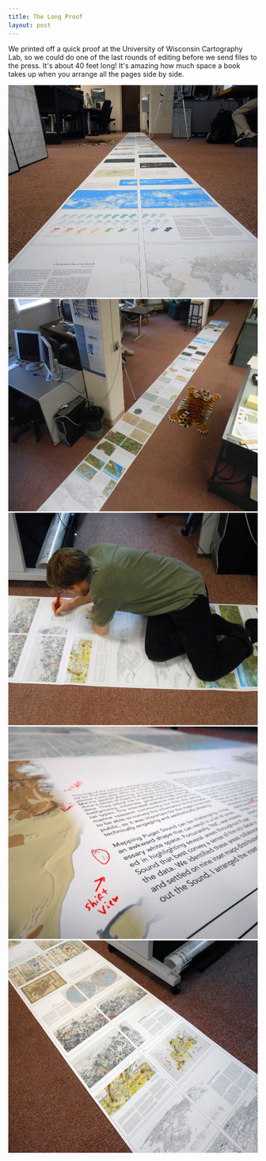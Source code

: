 ```yaml
---
title: The Long Proof
layout: post
---
```


We printed off a quick proof at the University of Wisconsin Cartography Lab, so we could do one of the last rounds of editing before we send files to the press. It's about 40 feet long! It's amazing how much space a book takes up when you arrange all the pages side by side.

<img alt="The Long Proof 1" src="/img/wp/2014/08/One.jpg" width="750" height="429" />
<img alt="The Long Proof 2" src="/img/wp/2014/08/Two.jpg" width="750" height="429" />
<img alt="The Long Proof 3" src="/img/wp/2014/08/Three.jpg" width="750" height="429" />
<img alt="The Long Proof 4" src="/img/wp/2014/08/Four.jpg" width="750" height="429" />
<img alt="The Long Proof 5" src="/img/wp/2014/08/Five.jpg" width="750" height="429" />
